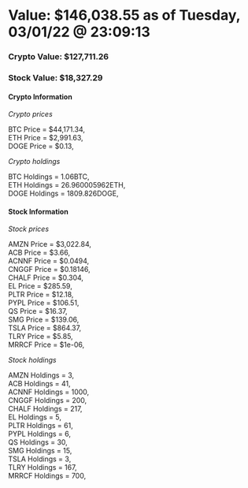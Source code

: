 # Value: $146,038.55 as of Tuesday, 03/01/22 @ 23:09:13 

### Crypto Value: $127,711.26

### Stock Value: $18,327.29

#### Crypto Information 
*Crypto prices* 

BTC Price = $44,171.34,  
ETH Price = $2,991.63,  
DOGE Price = $0.13,  


*Crypto holdings* 

BTC Holdings = 1.06BTC,  
ETH Holdings = 26.960005962ETH,  
DOGE Holdings = 1809.826DOGE,  


#### Stock Information 

*Stock prices* 

AMZN Price = $3,022.84,  
ACB Price = $3.66,  
ACNNF Price = $0.0494,  
CNGGF Price = $0.18146,  
CHALF Price = $0.304,  
EL Price = $285.59,  
PLTR Price = $12.18,  
PYPL Price = $106.51,  
QS Price = $16.37,  
SMG Price = $139.06,  
TSLA Price = $864.37,  
TLRY Price = $5.85,  
MRRCF Price = $1e-06,  


*Stock holdings* 

AMZN Holdings = 3,  
ACB Holdings = 41,  
ACNNF Holdings = 1000,  
CNGGF Holdings = 200,  
CHALF Holdings = 217,  
EL Holdings = 5,  
PLTR Holdings = 61,  
PYPL Holdings = 6,  
QS Holdings = 30,  
SMG Holdings = 15,  
TSLA Holdings = 3,  
TLRY Holdings = 167,  
MRRCF Holdings = 700,  


